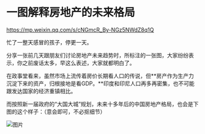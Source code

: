 # 一图解释房地产的未来格局

https://mp.weixin.qq.com/s/cNGmcR_By-NGz5NWdZ8q1Q

忙了一整天感冒的孩子，停更一天。  

分享一张前几天跟朋友们讨论房地产未来趋势时，所标注的一张图，大家纷纷表示，你之前废话太多，早这么表述，大家就都明白了。

在政事堂看来，虽然市场上流传着房价长期看人口的传说，但**房产作为生产力沉淀下来的资产，归根接地是看GDP。**印度和印尼人口再多再密集，也不可能跟发达国家的经济重镇相比。

而按照新一届政府的“大国大城”规划，未来十多年后的中国房地产格局，也会是下图的这个样子：（意会即可，不必抠细节）  

![图片](https://mmbiz.qpic.cn/mmbiz_png/rxhS23yu8cOdkJnjwVXydyazGnZR78l2YTxEylbtrtDGcONbjVptjX9BTqXCAq1MNb0thQkQ6ugl1p5CTw4ibrg/640?wx_fmt=png&wxfrom=5&wx_lazy=1&wx_co=1)